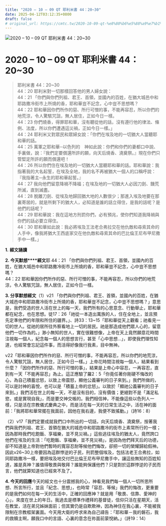 ```yaml
---
title: "2020 – 10 – 09 QT 耶利米書 44：20~30"
date: 2025-04-12T03:12:35+0800
draft: false
# original_url: https://cmtc.tw/2020-10-09-qt-%e8%80%b6%e5%88%a9%e7%b1%b3%e6%9b%b8-44%ef%bc%9a2030
---
```


![2020 – 10 – 09 QT 耶利米書 44：20~30](/images/qt.jpg   "2020 – 10 – 09 QT 耶利米書 44：20~30")

# 2020 – 10 – 09 QT 耶利米書 44：20~30

> 耶利米書 44：20~30  
> 44：20 耶利米對一切那樣回答他的男人婦女說：  
> 44：21 「你們與你們列祖、君王、首領，並國內的百姓，在猶大城邑中和耶路撒冷街市上所燒的香，耶和華豈不記念，心中豈不思想嗎？  
> 44：22 耶和華因你們所作的惡、所行可憎的事，不能再容忍，所以你們的地荒涼，令人驚駭咒詛，無人居住，正如今日一樣。  
> 44：23 你們燒香，得罪耶和華，沒有聽從他的話，沒有遵行他的律法、條例、法度，所以你們遭遇這災禍，正如今日一樣。」  
> 44：24 耶利米又對眾民和眾婦女說：「你們在埃及地的一切猶大人當聽耶和華的話。  
> 44：25 萬軍之耶和華─以色列的　神如此說：你們和你們的妻都口中說、手裏做，說：『我們定要償還所許的願，向天后燒香、澆奠祭。』現在你們只管堅定所許的願而償還吧！  
> 44：26 所以你們住在埃及地的一切猶大人當聽耶和華的話。耶和華說：我指著我的大名起誓，在埃及全地，我的名不再被猶大一個人的口稱呼說：『我指著主─永生的耶和華起誓。』  
> 44：27 我向他們留意降禍不降福；在埃及地的一切猶大人必因刀劍、饑荒所滅，直到滅盡。  
> 44：28 脫離刀劍、從埃及地歸回猶大地的人數很少；那進入埃及地要在那裏寄居的，就是所剩下的猶大人，必知道是誰的話立得住，是我的話呢？是他們的話呢？  
> 44：29 耶和華說：我在這地方刑罰你們，必有預兆，使你們知道我降禍與你們的話必要立得住。  
> 44：30 耶和華如此說：我必將埃及王法老合弗拉交在他仇敵和尋索其命的人手中，像我將猶大王西底家交在他仇敵和尋索其命的巴比倫王尼布甲尼撒手中一樣。」

**1.** **經文誦讀**

**2. 今天默想****經文**耶 44：21 「你們與你們列祖、君王、首領，並國內的百姓，在猶大城邑中和耶路撒冷街市上所燒的香，耶和華豈不記念，心中豈不思想嗎？  
44：22 耶和華因你們所作的惡、所行可憎的事，不能再容忍，所以你們的地荒涼，令人驚駭咒詛，無人居住，正如今日一樣。

**3. 分享默想經文**（1）v21 「你們與你們列祖、君王、首領，並國內的百姓，在猶大城邑中和耶路撒冷街市上所燒的香，耶和華豈不記念，心中豈不思想嗎？」意思是，我們受造的世人活在世上的每一天，我們所有的心思意念、行動舉止，耶和華都在紀念，也在思想。徒17：26「祂從一本造出萬族的人，住在全地上，並且預先定準他們的年限和所住的疆界。」、詩33：13~15「耶和華從天上觀看；祂看見一切的世人。從祂的居所往外察看地上一切的居民。祂是那造成他們眾人心的，留意他們一切作為的。」渺小無知的世人，實在很難想像，上帝在天上竟然願意花時間注視每一個人，紀念每一個人的思想言行，甚至「心中思想…」，即使我們理性知道，也經常會忘記這件事，而活得好像我行我素，目中無神。

v22「耶和華因你們所作的惡、所行可憎的事，不能再容忍，所以你們的地荒涼，令人驚駭咒詛，無人居住，正如今日一樣。」上帝花時間注視每一個人，結果看到什麼？「因你們所作的惡、所行可憎的事」，結果是上帝心中容忍，一再容忍，直到有一天「不能再容忍」為止。這正應驗了羅2：5「你竟任著你剛硬不悔改的心，為自己積蓄忿怒，以致上帝震怒，顯他公義審判的日子來到。」我們所做的，可以是討神的喜悅，也可以是「積蓄上帝的忿怒」。以致於「顯祂公義審判的日子來到。」我們活在世上的每一天，不是沒有目的，沒有價值；更絕對不是「滿足私慾，或是實現自我」，而是要交神交帳的。我們相信神，不能像這些以色列人一樣，只是活在宗教儀式慶典之中，而是活在每一天的日常生活之中，活在神的面前：「我將耶和華常擺在我面前，因他在我右邊，我便不致搖動。」（詩16：8）

（2）v17「我們定要成就我們口中所出的一切話，向天后燒香、澆奠祭，按著我們與我們列祖、君王、首領在猶大的城邑中和耶路撒冷的街市上素常所行的一樣；因為那時我們吃飽飯、享福樂，並不見災禍。」這些逃往埃及的猶太人，竟然誇口他們在埃及的生活：「吃飽飯、享福樂，並不見災禍」，是因為他們拜天后的功德，卻不知道是上帝對他們暫時的寬容忍耐等候他們悔改，卻把一切的榮耀歸給假神。因此v26~30上帝要因為這群悖逆的子民，刑罰整個埃及，包括法老王合弗拉，如同耶路撒冷一樣，要把埃及地交付巴比倫王尼布甲尼撒手中，讓這些無知的百姓知道，誰是真神？誰值得敬畏與敬拜？誰能夠保護他們？只是對於這群悖逆的子民而言，他們就算知道也已經來不及了。

**4. 今天的回應**今天的經文也十分震撼我的心，神看見我們每一個人一切所思所想、所言所行，並且「紀念、思想」，也時常「容忍、等候」我們的悔改，更重要的是我們如何在每一天的生活中，正確的回應神？就是用「敬畏、信靠、愛神的心」，來度在世上的年日。我過去是標準作禮拜的基督徒，信仰只活在星期天，活在教堂，活在弟兄姊妹面前；但其實仍是自欺欺神，因為神住在我心裏，不能被我限制在宗教框架裏面。今天用大衛的呼求來為自己禱告：「耶和華－我的磐石，我的救贖主啊，願我口中的言語、心裏的意念在祢面前蒙悅納。」（詩19：14）